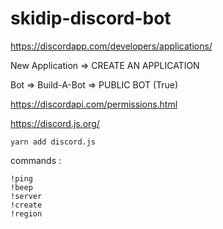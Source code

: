 # skidip-discord-bot

https://discordapp.com/developers/applications/

New Application => CREATE AN APPLICATION

Bot => Build-A-Bot => PUBLIC BOT (True)

https://discordapi.com/permissions.html

https://discord.js.org/

```yarn add discord.js```



commands :
```
!ping
!beep
!server
!create
!region
```
